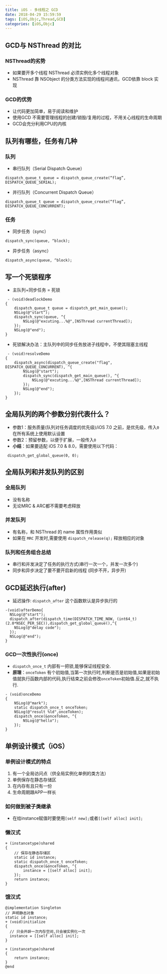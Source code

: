 ```yaml
---
title: iOS - 多线程之 GCD
date: 2018-04-29 15:59:59
tags: [iOS,Objc,Thread,GCD]
categories: [iOS,Objc]
---
```

## GCD与 NSThread 的对比

### NSThread的劣势
- 如果要开多个线程 NSThread 必须实例化多个线程对象
- NSThread 靠 NSObject 的分类方法实现的线程间通讯，GCD依靠 block 实现

### GCD的优势
- 让代码更加简单，易于阅读和维护
- 使用GCD 不需要管理线程的创建/销毁/复用的过程，不用关心线程的生命周期
- GCD会充分利用CPU的内核

## 队列有哪些，任务有几种
### 队列
- 串行队列（Serial Dispatch Queue）
``` Objc
dispatch_queue_t queue = dispatch_queue_create(“flag”, DISPATCH_QUEUE_SERIAL);
```
- 并行队列（Concurrent Dispatch Queue）
``` Objc
dispatch_queue_t queue = dispatch_queue_create(“flag”, DISPATCH_QUEUE_CONCURRENT);
```

### 任务
- 同步任务（sync）
``` Objc
dispatch_sync(queue, ^block);
```
- 异步任务（async）
``` Objc
dispatch_async(queue, ^block);
```

## 写一个死锁程序
- 主队列+同步任务 = 死锁
``` Objc
 - (void)deadlockDemo
{
	dispatch_queue_t queue = dispatch_get_main_queue();
	NSLog(@"start”);
	dispatch_sync(queue, ^{
		NSLog(@"excuting...%@",[NSThread currentThread]);
	});
	NSLog(@"end");
}
```
- 死锁解决办法：主队列中的同步任务放进子线程中，不使其阻塞主线程
``` Objc
 - (void)resolveDemo
{
	dispatch_async(dispatch_queue_create("flag", DISPATCH_QUEUE_CONCURRENT), ^{
		NSLog(@"start");
		dispatch_sync(dispatch_get_main_queue(), ^{
			NSLog(@"excuting...%@",[NSThread currentThread]);
		});
		NSLog(@"end");
	});
}
```

## 全局队列的两个参数分别代表什么？
- 参数1：服务质量(队列对任务调度的优先级)/iOS 7.0 之前，是优先级，传入`0`在所有系统上使用默认设置
- 参数2：预留参数，以便于扩展，一般传入`0`
- **小结**：如果要适配 iOS 7.0 & 8.0，需要使用以下代码：
``` Objc
 dispatch_get_global_queue(0, 0);
```

## 全局队列和并发队列的区别
### 全局队列
- 没有名称
- 无论MRC & ARC都不需要考虑释放

### 并发队列
- 有名称，和 NSThread 的 name 属性作用类似
- 如果在 `MRC` 开发时,需要使用 `dispatch_release(q);` 释放相应的对象


### 队列和任务组合总结
- 串行和并发决定了任务的执行方式(串行一次一个，并发一次多个)
- 同步和异步决定了要不要开启新的线程 (同步不开，异步开)

## GCD延迟执行(after)
- 延迟操作: `dispatch_after` 这个函数默认是异步执行的
``` Objc
-(void)afterDemo{
  NSLog(@"start");
  dispatch_after(dispatch_time(DISPATCH_TIME_NOW, (int64_t)(2.0*NSEC_PER_SEC)),dispatch_get_global_queue(),^{
    NSLog(@"delay code");
  });
  NSLog(@"end");
}
```

### GCD一次性执行(once)
- `dispatch_once_t` 内部有一把锁,能够保证线程安全.
- **原理**：`onceToken` 有个初始值,当第一次执行时,判断是否是初始值,如果是初始值就执行函数内部的代码,执行结束之前会修改`onceToken`初始值.反之,就不执行.
``` Objc
- (void)onceDemo
{
	NSLog(@"mark");
	static dispatch_once_t onceToken;
	NSLog(@"result %ld",onceToken);
	dispatch_once(&onceToken, ^{
		NSLog(@"hello");
	});
}
```

## 单例设计模式（iOS）

### 单例设计模式的特点
1. 有一个全局访问点（供全局实例化单例的类方法）
2. 单例保存在静态存储区
3. 在内存有且只有一份
4. 生命周期跟APP一样长


### 如何做到被子类继承
- 在给instance赋值时要使用`[self new];`或者`[[self alloc] init];`


### 懒汉式
``` Objc
+ (instancetype)shared
{
	// 保存在静态存储区
	static id instance;
	static dispatch_once_t onceToken;
	dispatch_once(&onceToken, ^{
		instance = [[self alloc] init];
	});
	return instance;
}
```
### 饿汉式
``` Objc
@implementation Singleton
// 声明静态对象
static id instance;
+ (void)initialize
{
  // 只会开辟一次内存空间,只会被实例化一次
  instance = [[self alloc] init];
}

+ (instancetype)shared
{
	return instance;
}
@end
```
